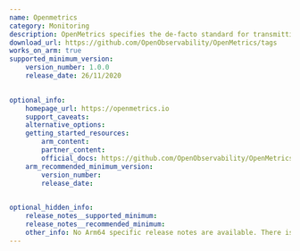 ```yaml
--- 
name: Openmetrics
category: Monitoring
description: OpenMetrics specifies the de-facto standard for transmitting cloud-native metrics at scale.
download_url: https://github.com/OpenObservability/OpenMetrics/tags
works_on_arm: true 
supported_minimum_version: 
    version_number: 1.0.0 
    release_date: 26/11/2020

  
optional_info:
    homepage_url: https://openmetrics.io
    support_caveats: 
    alternative_options: 
    getting_started_resources: 
        arm_content:
        partner_content:
        official_docs: https://github.com/OpenObservability/OpenMetrics/blob/main/specification/OpenMetrics.md
    arm_recommended_minimum_version: 
        version_number:
        release_date:

  
optional_hidden_info:
    release_notes__supported_minimum:
    release_notes__recommended_minimum:
    other_info: No Arm64 specific release notes are available. There is just one release present. Installation and testing were done through this release's  tar file.
---
```

